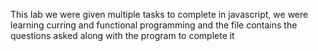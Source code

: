 This lab we were given multiple tasks to complete in javascript, we were learning curring and functional programming and the file contains the questions asked
along with the program to complete it
